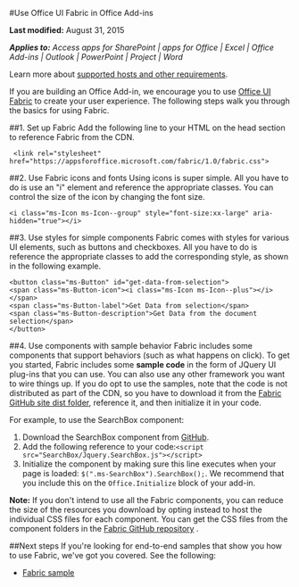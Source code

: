 #Use Office UI Fabric in Office Add-ins

**Last modified:** August 31, 2015

***Applies to:** Access apps for SharePoint | apps for Office | Excel | Office Add-ins | Outlook | PowerPoint | Project | Word*

Learn more about [supported hosts and other requirements](https://msdn.microsoft.com/EN-US/library/office/dn833104.aspx).

If you are building an Office Add-in, we encourage you to use [Office UI Fabric](https://github.com/OfficeDev/Office-UI-Fabric) to create your user experience. The following steps walk you through the basics for using Fabric.  

##1. Set up Fabric
Add the following line to your HTML on the head section to reference Fabric from the CDN.

     <link rel="stylesheet" href="https://appsforoffice.microsoft.com/fabric/1.0/fabric.css">

##2. Use Fabric icons and fonts
Using icons is super simple. All you have to do is use an "i" element and reference the appropriate classes. You can control the size of the icon by changing the font size.

    <i class="ms-Icon ms-Icon--group" style="font-size:xx-large" aria-hidden="true"></i>


##3. Use styles for simple components
Fabric comes with styles for various UI elements, such as buttons and checkboxes. All you have to do is reference the appropriate classes to add the corresponding style, as shown in the following example.

    <button class="ms-Button" id="get-data-from-selection">
    <span class="ms-Button-icon"><i class="ms-Icon ms-Icon--plus"></i></span>
    <span class="ms-Button-label">Get Data from selection</span>
    <span class="ms-Button-description">Get Data from the document selection</span>
    </button>

##4. Use components with sample behavior
Fabric includes some components that support behaviors (such as what happens on click). To get you started, Fabric includes some **sample code** in the form of JQuery UI plug-ins that you can use. You can also use any other framework you want to wire things up. If you do opt to use the samples, note that the code is not distributed as part of the CDN, so you have to download it from the [Fabric GitHub site dist folder](https://github.com/OfficeDev/Office-UI-Fabric/tree/master/dist), reference it, and then initialize it in your code. 

For example, to use the SearchBox component:

1. Download the SearchBox component from [GitHub](https://github.com/OfficeDev/Office-UI-Fabric/tree/master/dist/components/SearchBox).
2. Add the following reference to your code:`<script src="SearchBox/Jquery.SearchBox.js"></script>`
1. Initialize the component by making sure this line executes when your page is loaded: `$(".ms-SearchBox").SearchBox();`. We recommend that you include this on the `Office.Initialize` block of your add-in.     

**Note:** If you don't intend to use all the Fabric components, you can reduce the size of the resources you download by opting instead to host the individual CSS files for each component. You can get the CSS files from the component folders in the [Fabric GitHub repository](https://github.com/OfficeDev/Office-UI-Fabric) . 


##Next steps
If you're looking for end-to-end samples that show you how to use Fabric, we've got you covered. See the following:

- [Fabric sample](https://github.com/OfficeDev/Office-Add-in-Fabric-UI-Sample)